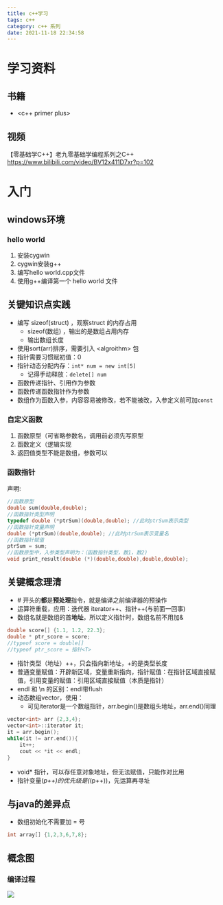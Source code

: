 ```yaml
---
title: c++学习
tags: c++
category: c++ 系列
date: 2021-11-18 22:34:58
---
```


# 学习资料
## 书籍
- <c++ primer plus>

## 视频
【零基础学C++】老九零基础学编程系列之C++
https://www.bilibili.com/video/BV12x411D7xr?p=102


# 入门
## windows环境
### hello world
1. 安装cygwin
2. cygwin安装g++
3. 编写hello world.cpp文件
4. 使用g++编译第一个 hello world 文件

## 关键知识点实践
- 编写 sizeof(struct) ，观察struct 的内存占用
	- sizeof(数组) ，输出的是数组占用内存
	- 输出数组长度
- 使用sort(arr)排序，需要引入 \<algroithm\> 包
- 指针需要习惯赋初值：0
- 指针动态分配内存：``int* num = new int[5]``
	- 记得手动释放：``delete[] num``
- 函数传递指针、引用作为参数
- 函数传递函数指针作为参数
- 数组作为函数入参，内容容易被修改，若不能被改，入参定义前可加`const`

### 自定义函数
1. 函数原型（可省略参数名，调用前必须先写原型
2. 函数定义（逻辑实现
3. 返回值类型不能是数组，参数可以


### 函数指针
声明:
```c++
//函数原型
double sum(double,double);
//函数指针类型声明
typedef double (*ptrSum)(double,double); //此时ptrSum表示类型
//函数指针变量声明
double (*ptrSum)(double,double); //此时ptrSum表示变量名
//函数指针赋值
ptrSum = sum;
//函数原型中，入参类型声明为：（函数指针类型，数1，数2)
void print_result(double (*)(double,double),double,double);
```
## 关键概念理清
- \# 开头的**都**是**预处理**指令，就是编译之前编译器的预操作
- 运算符重载，应用：迭代器 iterator++、指针++(与前面一回事)
- 数组名就是数组的首**地址**，所以定义指针时，数组名前不用加&
```c++
double score[] {1.1, 1.2, 22.3};
double * ptr_score = score;
//typeof score = double[]
//typeof ptr_score = 指针<T>
```
- 指针类型（地址）++，只会指向新地址，+的是类型长度
- 普通变量赋值：开辟新区域，变量重新指向，指针赋值：在指针区域直接赋值，引用变量的赋值：引用区域直接赋值（本质是指针）
- endl 和 \n 的区别：endl带flush
- 动态数组vector，使用：
	- 可见iterator是一个数组指针，arr.begin()是数组头地址，arr.end()同理
```c++
vector<int> arr {2,3,4};
vector<int>::iterator it;
it = arr.begin();
while(it != arr.end()){
	it++;
	cout << *it << endl;
}
```
- void* 指针，可以存任意对象地址，但无法赋值，只能作对比用
- 指针变量(*p++)的优先级是(*(p++))，先运算再寻址


## 与java的差异点
- 数组初始化不需要加 = 号
```c++
int array[] {1,2,3,6,7,8};
```


## 概念图
### 编译过程
![](/images/img/Pasted%20image%2020201114230333.png)

